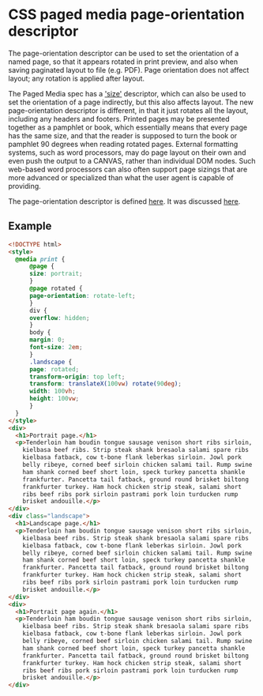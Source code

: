 # CSS paged media page-orientation descriptor

The page-orientation descriptor can be used to set the orientation of a named page, so that it appears rotated in print preview, and also when saving paginated layout to file (e.g. PDF). Page orientation does not affect layout; any rotation is applied after layout.

The Paged Media spec has a ['size'](https://www.w3.org/TR/css-page-3/#page-size-prop) descriptor, which can also be used to set the orientation of a page indirectly, but this also affects layout. The new page-orientation descriptor is different, in that it just rotates all the layout, including any headers and footers. Printed pages may be presented together as a pamphlet or book, which essentially means that every page has the same size, and that the reader is supposed to turn the book or pamphlet 90 degrees when reading rotated pages. External formatting systems, such as word processors, may do page layout on their own and even push the output to a CANVAS, rather than individual DOM nodes. Such web-based word processors can also often support page sizings that are more advanced or specialized than what the user agent is capable of providing.

The page-orientation descriptor is defined [here](https://drafts.csswg.org/css-page-3/#page-orientation-prop). It was discussed [here](https://github.com/w3c/csswg-drafts/issues/4491).

## Example

```html
<!DOCTYPE html>
<style>
  @media print {
      @page {
	  size: portrait;
      }
      @page rotated {
	  page-orientation: rotate-left;
      }
      div {
	  overflow: hidden;
      }
      body {
	  margin: 0;
	  font-size: 2em;
      }
      .landscape {
	  page: rotated;
	  transform-origin: top left;
	  transform: translateX(100vw) rotate(90deg);
	  width: 100vh;
	  height: 100vw;
      }
  }
</style>
<div>
  <h1>Portrait page.</h1>
  <p>Tenderloin ham boudin tongue sausage venison short ribs sirloin,
    kielbasa beef ribs. Strip steak shank bresaola salami spare ribs
    kielbasa fatback, cow t-bone flank leberkas sirloin. Jowl pork
    belly ribeye, corned beef sirloin chicken salami tail. Rump swine
    ham shank corned beef short loin, speck turkey pancetta shankle
    frankfurter. Pancetta tail fatback, ground round brisket biltong
    frankfurter turkey. Ham hock chicken strip steak, salami short
    ribs beef ribs pork sirloin pastrami pork loin turducken rump
    brisket andouille.</p>
</div>
<div class="landscape">
  <h1>Landscape page.</h1>
  <p>Tenderloin ham boudin tongue sausage venison short ribs sirloin,
    kielbasa beef ribs. Strip steak shank bresaola salami spare ribs
    kielbasa fatback, cow t-bone flank leberkas sirloin. Jowl pork
    belly ribeye, corned beef sirloin chicken salami tail. Rump swine
    ham shank corned beef short loin, speck turkey pancetta shankle
    frankfurter. Pancetta tail fatback, ground round brisket biltong
    frankfurter turkey. Ham hock chicken strip steak, salami short
    ribs beef ribs pork sirloin pastrami pork loin turducken rump
    brisket andouille.</p>
</div>
<div>
  <h1>Portrait page again.</h1>
  <p>Tenderloin ham boudin tongue sausage venison short ribs sirloin,
    kielbasa beef ribs. Strip steak shank bresaola salami spare ribs
    kielbasa fatback, cow t-bone flank leberkas sirloin. Jowl pork
    belly ribeye, corned beef sirloin chicken salami tail. Rump swine
    ham shank corned beef short loin, speck turkey pancetta shankle
    frankfurter. Pancetta tail fatback, ground round brisket biltong
    frankfurter turkey. Ham hock chicken strip steak, salami short
    ribs beef ribs pork sirloin pastrami pork loin turducken rump
    brisket andouille.</p>
</div>
```
